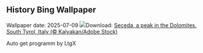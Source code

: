 ## History Bing Wallpaper
Wallpaper date: 2025-07-09
![](https://www.bing.com/th?id=OHR.SecedaPeak_EN-CA3724854798_UHD.jpg&w=1000)Download: [Seceda, a peak in the Dolomites, South Tyrol, Italy (© Kalyakan/Adobe Stock)](https://www.bing.com/th?id=OHR.SecedaPeak_EN-CA3724854798_UHD.jpg)

Auto get programm by LtgX
